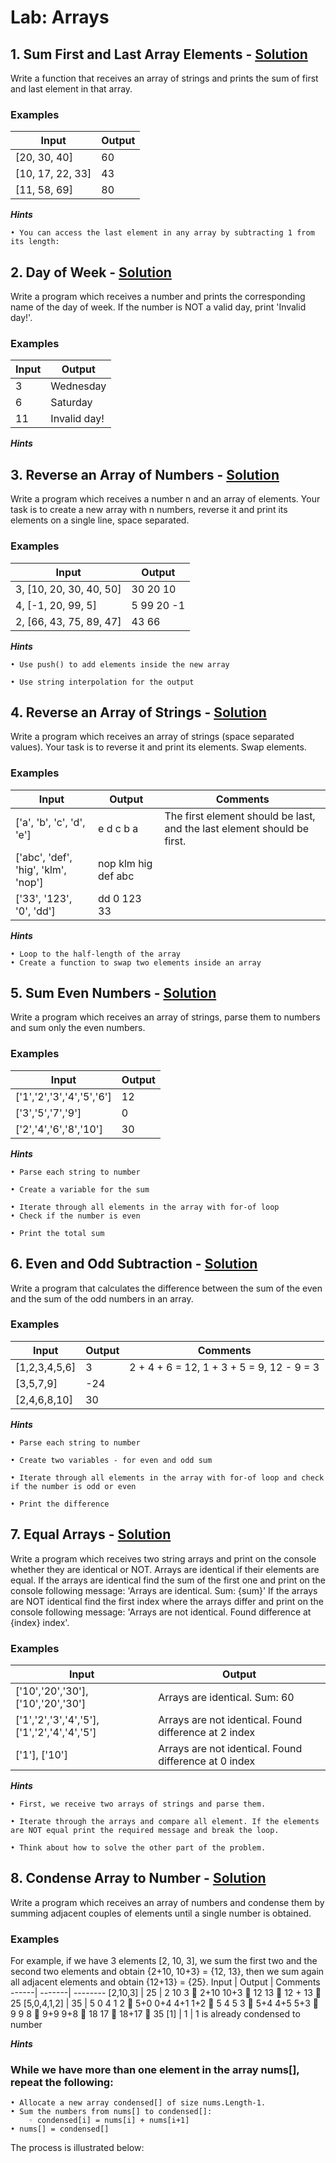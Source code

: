 # Lab: Arrays
 ##   1. Sum First and Last Array Elements - [Solution](https://github.com/borislavstoychev/SoftUni/blob/main/JSFundamentals/Arrays/lab/SumFirstAndLastArrayElements.js)
Write a function that receives an array of strings and prints the sum of first and last element in that array.
### Examples
Input | Output
------| ------
[20, 30, 40] | 60
[10, 17, 22, 33] | 43
[11, 58, 69] | 80

***Hints***

    • You can access the last element in any array by subtracting 1 from its length:

##    2. Day of Week - [Solution](https://github.com/borislavstoychev/SoftUni/blob/main/JSFundamentals/Arrays/lab/DayOfWeek.js)
Write a program which receives a number and prints the corresponding name of the day of week. 
If the number is NOT a valid day, print 'Invalid day!'.
### Examples
Input | Output
------| -----
3 | Wednesday
6 | Saturday
11 | Invalid day!

***Hints***

 ##   3. Reverse an Array of Numbers - [Solution](https://github.com/borislavstoychev/SoftUni/blob/main/JSFundamentals/Arrays/lab/ReverseAnArrayOfNumbers.js)
Write a program which receives a number n and an array of elements. Your task is to create a new array with n numbers, reverse it and print its elements on a single line, space separated.
### Examples
Input | Output
------| ------
3, [10, 20, 30, 40, 50] | 30 20 10
4, [-1, 20, 99, 5] | 5 99 20 -1
2, [66, 43, 75, 89, 47] | 43 66

***Hints***

    • Use push() to add elements inside the new array

    • Use string interpolation for the output

##    4. Reverse an Array of Strings - [Solution](https://github.com/borislavstoychev/SoftUni/blob/main/JSFundamentals/Arrays/lab/ReverseAnArrayOfStrings.js)
Write a program which receives an array of strings (space separated values). Your task is to reverse it and print its elements. Swap elements. 
### Examples
Input | Output | Comments
------| -------| --------
['a', 'b', 'c', 'd', 'e'] | e d c b a  | The first element should be last, and the last element should be first.
['abc', 'def', 'hig', 'klm', 'nop'] | nop klm hig def abc
['33', '123', '0', 'dd'] | dd 0 123 33

***Hints***

    • Loop to the half-length of the array
    • Create a function to swap two elements inside an array

##    5. Sum Even Numbers - [Solution](https://github.com/borislavstoychev/SoftUni/blob/main/JSFundamentals/Arrays/lab/SumEvenNumbers.js)
Write a program which receives an array of strings, parse them to numbers and sum only the even numbers.
### Examples
Input | Output
------| ------
['1','2','3','4','5','6'] | 12
['3','5','7','9'] | 0
['2','4','6','8','10'] | 30

***Hints***

    • Parse each string to number

    • Create a variable for the sum

    • Iterate through all elements in the array with for-of loop
    • Check if the number is even

    • Print the total sum
##    6. Even and Odd Subtraction - [Solution](https://github.com/borislavstoychev/SoftUni/blob/main/JSFundamentals/Arrays/lab/EvenEndOddSubtraction.js)
Write a program that calculates the difference between the sum of the even and the sum of the odd numbers in an array.
### Examples
Input | Output | Comments
------| -------| --------
[1,2,3,4,5,6] | 3 | 2 + 4 + 6 = 12, 1 + 3 + 5 = 9, 12 - 9 = 3
[3,5,7,9] | -24
[2,4,6,8,10] | 30

***Hints***

    • Parse each string to number

    • Create two variables - for even and odd sum

    • Iterate through all elements in the array with for-of loop and check if the number is odd or even

    • Print the difference
##    7. Equal Arrays - [Solution](https://github.com/borislavstoychev/SoftUni/blob/main/JSFundamentals/Arrays/lab/EqualArrays.js)
Write a program which receives two string arrays and print on the console whether they are identical or NOT. 
Arrays are identical if their elements are equal. If the arrays are identical find the sum of the first one and print on the console following message: 
'Arrays are identical. Sum: {sum}'
 If the arrays are NOT identical find the first index where the arrays differ and print on the console following message:
 'Arrays are not identical. Found difference at {index} index'.
### Examples
Input | Output
------| ------
['10','20','30'], ['10','20','30'] | Arrays are identical. Sum: 60
['1','2','3','4','5'], ['1','2','4','4','5'] | Arrays are not identical. Found difference at 2 index
['1'], ['10'] | Arrays are not identical. Found difference at 0 index

***Hints***

    • First, we receive two arrays of strings and parse them.

    • Iterate through the arrays and compare all element. If the elements are NOT equal print the required message and break the loop.

    • Think about how to solve the other part of the problem.
##    8. Condense Array to Number - [Solution](https://github.com/borislavstoychev/SoftUni/blob/main/JSFundamentals/Arrays/lab/CondenseArrayToNumber.js)
Write a program which receives an array of numbers and condense them by summing adjacent couples of elements until a single number is obtained. 
### Examples
For example, if we have 3 elements [2, 10, 3], we sum the first two and the second two elements and obtain {2+10, 10+3} = {12, 13}, then we sum again all adjacent elements and obtain {12+13} = {25}.
Input | Output | Comments
------| -------| --------
[2,10,3] | 25 | 2 10 3  2+10 10+3  12 13  12 + 13  25
[5,0,4,1,2] | 35 | 5 0 4 1 2  5+0 0+4 4+1 1+2  5 4 5 3  5+4 4+5 5+3  9 9 8  9+9 9+8  18 17  18+17  35
[1] | 1 | 1 is already condensed to number

***Hints***

### While we have more than one element in the array nums[], repeat the following:
    • Allocate a new array condensed[] of size nums.Length-1.
    • Sum the numbers from nums[] to condensed[]:
        ◦ condensed[i] = nums[i] + nums[i+1]
    • nums[] = condensed[]
The process is illustrated below:
	

